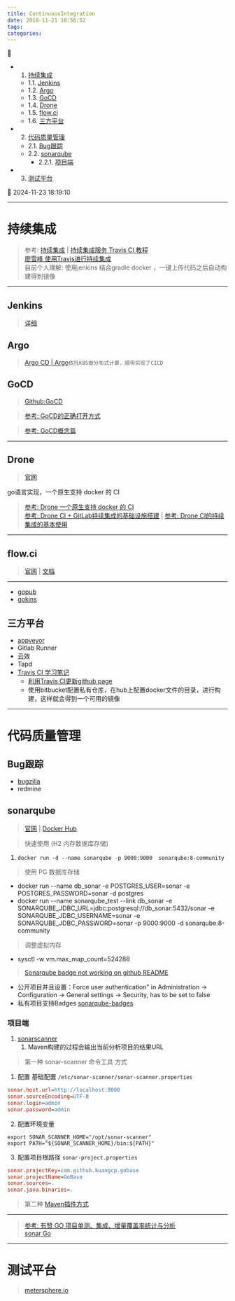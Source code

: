 ```yaml
---
title: ContinuousIntegration
date: 2018-11-21 10:56:52
tags: 
categories: 
---
```


💠

- 1. [持续集成](#持续集成)
    - 1.1. [Jenkins](#jenkins)
    - 1.2. [Argo](#argo)
    - 1.3. [GoCD](#gocd)
    - 1.4. [Drone](#drone)
    - 1.5. [flow.ci](#flowci)
    - 1.6. [三方平台](#三方平台)
- 2. [代码质量管理](#代码质量管理)
    - 2.1. [Bug跟踪](#bug跟踪)
    - 2.2. [sonarqube](#sonarqube)
        - 2.2.1. [项目端](#项目端)
- 3. [测试平台](#测试平台)

💠 2024-11-23 18:19:10
****************************************
# 持续集成
> 参考: [持续集成](http://www.ruanyifeng.com/blog/2015/09/continuous-integration.html) | [持续集成服务 Travis CI 教程](http://www.ruanyifeng.com/blog/2017/12/travis_ci_tutorial.html)  
> [廖雪峰 使用Travis进行持续集成](https://www.liaoxuefeng.com/article/0014631488240837e3633d3d180476cb684ba7c10fda6f6000)  
> 目前个人理解: 使用jenkins 结合gradle docker ，一键上传代码之后自动构建得到镜像

**************************
## Jenkins
> [详细](Jenkins.md)

## Argo
> [Argo CD | Argo](https://argoproj.github.io/cd/)`依托K8S做分布式计算，顺带实现了CICD`  

## GoCD
> [Github:GoCD](https://github.com/GoCD) 

> [参考: GoCD的正确打开方式](https://insights.thoughtworks.cn/the-right-interpretation-of-gocd/)

> [参考: GoCD概念篇](http://www.cnblogs.com/elisun/p/7071536.html)

************************
## Drone 
> [官网](https://drone.io/)

go语言实现，一个原生支持 docker 的 CI

> [参考: Drone 一个原生支持 docker 的 CI](https://aisensiy.github.io/2017/08/04/drone-best-ci/)  
> [参考: Drone CI + GitLab持续集成的基础设施搭建](https://zmcdbp.com/drone-ci-gitlab-base-build/) | [参考: Drone CI的持续集成的基本使用](https://zmcdbp.com/drone-ci-basic-use/)

*******************
## flow.ci
> [官网](https://flow.ci/) | [文档](https://github.com/FlowCI/docs/blob/master/intro_base.md)

************************
- [gopub](https://gitee.com/dev-ops/gopub)
- [gokins](https://gitee.com/gokins/gokins)  

## 三方平台
- [appveyor](https://ci.appveyor.com/projects)
- Gitlab Runner
- 云效
- Tapd
- [Travis CI 学习笔记](https://upupming.site/2018/04/03/gradle-travis/#travis-ci)  
    - [利用Travis CI更新github page](https://github.com/steveklabnik/automatically_update_github_pages_with_travis_example)
    - 使用bitbucket配置私有仓库，在hub上配置docker文件的目录，进行构建，这样就会得到一个可用的镜像

****************************
# 代码质量管理

## Bug跟踪
- [bugzilla](https://bugzilla.readthedocs.io/en/latest/installing/quick-start.html)
- redmine 

## sonarqube
> [官网](https://www.sonarqube.org/) | [Docker Hub](https://hub.docker.com/_/sonarqube/)

> 快速使用 (H2 内存数据库存储)
1. `docker run -d --name sonarqube -p 9000:9000  sonarqube:8-community` 

> 使用 PG 数据库存储
- docker run --name db_sonar -e POSTGRES_USER=sonar -e POSTGRES_PASSWORD=sonar -d postgres
- docker run --name sonarqube_test --link db_sonar -e SONARQUBE_JDBC_URL=jdbc:postgresql://db_sonar:5432/sonar -e SONARQUBE_JDBC_USERNAME=sonar -e SONARQUBE_JDBC_PASSWORD=sonar  -p 9000:9000 -d sonarqube:8-community

> 调整虚拟内存
- sysctl -w vm.max_map_count=524288

> [Sonarqube badge not working on github README](https://stackoverflow.com/questions/58908668/sonarqube-badge-not-working-on-github-readme)
- 公开项目并且设置：Force user authentication" in Administration -> Configuration -> General settings -> Security, has to be set to false
- 私有项目支持Badges [sonarqube-badges](https://github.com/taptap/sonarqube-badges)

### 项目端
1. [sonarscanner](https://docs.sonarqube.org/latest/analysis/scan/sonarscanner-for-maven/)
    1. Maven构建的过程会输出当前分析项目的结果URL

> 第一种 sonar-scanner 命令工具 方式
1. 配置 基础配置 `/etc/sonar-scanner/sonar-scanner.properties`
```ini
sonar.host.url=http://localhost:9000
sonar.sourceEncoding=UTF-8
sonar.login=admin
sonar.password=admin
```
2. 配置环境变量
```
export SONAR_SCANNER_HOME="/opt/sonar-scanner"
export PATH="${SONAR_SCANNER_HOME}/bin:${PATH}" 
```
3. 配置项目根路径 `sonar-project.properties`
```ini
sonar.projectKey=com.github.kuangcp.gobase
sonar.projectName=GoBase
sonar.sources=.
sonar.java.binaries=.
```

> 第二种 [Maven插件方式](https://docs.sonarqube.org/latest/analysis/scan/sonarscanner-for-maven/)

************************

> [参考: 有赞 GO 项目单测、集成、增量覆盖率统计与分析](https://cloud.tencent.com/developer/article/1684515)  
> [sonar Go](https://docs.sonarqube.org/latest/analysis/languages/go/)

************************

# 测试平台
> [metersphere.io](https://metersphere.io/)